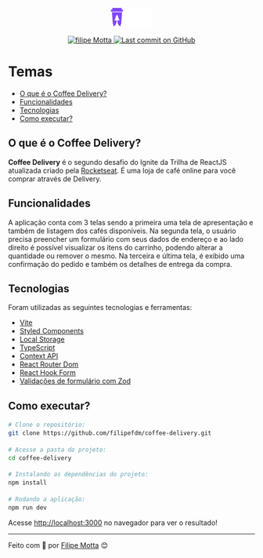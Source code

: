 <p align="center">
   <img src="./src/assets/coffee-delivery-logo-github.png"/>
</p>

<p align="center">
   <a href="https://www.linkedin.com/in/filipefmotta/">
      <img alt="filipe Motta" src="https://img.shields.io/badge/-Filipe%20Motta-4e5acf?style=flat&logo=Linkedin&logoColor=white" />
   </a>

  <a aria-label="Last Commit" href="https://github.com/filipefdm/coffee-delivery/commits/master">
    <img alt="Last commit on GitHub" src="https://img.shields.io/github/last-commit/filipefdm/coffee-delivery?color=4e5acf">
  </a>
</p>

# Temas

- [O que é o Coffee Delivery?](#o-que-é-o-coffee-delivery)
- [Funcionalidades](#funcionalidades)
- [Tecnologias](#tecnologias)
- [Como executar?](#como-executar)

## O que é o Coffee Delivery?

<b>Coffee Delivery</b> é o segundo desafio do Ignite da Trilha de ReactJS atualizada criado pela [Rocketseat](https://rocketseat.com.br).
É uma loja de café online para você comprar através de Delivery.

## Funcionalidades

A aplicação conta com 3 telas sendo a primeira uma tela de apresentação e também de listagem dos cafés disponíveis.
Na segunda tela, o usuário precisa preencher um formulário com seus dados de endereço e ao lado direito é possível visualizar os itens do carrinho, 
podendo alterar a quantidade ou remover o mesmo. Na terceira e última tela, é exibido uma confirmação do pedido e também os detalhes de entrega da compra.

## Tecnologias

Foram utilizadas as seguintes tecnologias e ferramentas:

- [Vite](https://vitejs.dev)
- [Styled Components](https://styled-components.com)
- [Local Storage](https://developer.mozilla.org/en-US/docs/Web/API/Window/localStorage)
- [TypeScript](https://www.typescriptlang.org/)
- [Context API](https://reactjs.org/docs/context.html)
- [React Router Dom](https://v5.reactrouter.com)
- [React Hook Form](https://react-hook-form.com)
- [Validações de formulário com Zod](https://zod.dev)

## Como executar?

```bash
# Clone o repositório:
git clone https://github.com/filipefdm/coffee-delivery.git

# Acesse a pasta do projeto:
cd coffee-delivery

# Instalando as dependências do projeto:
npm install

# Rodando a aplicação:
npm run dev
```

Acesse <http://localhost:3000> no navegador para ver o resultado!

---

Feito com 💜 por [Filipe Motta](https://github.com/filipefdm) 😊
